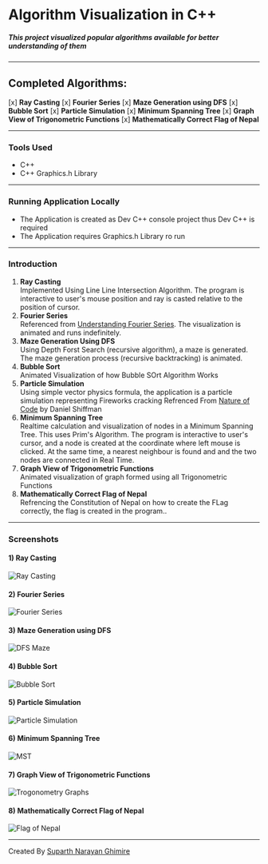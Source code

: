 # Algorithm Visualization in C++

##### This project visualized popular algorithms available for better understanding of them

---

## Completed Algorithms:

[x] **Ray Casting**
[x] **Fourier Series**
[x] **Maze Generation using DFS**
[x] **Bubble Sort**
[x] **Particle Simulation**
[x] **Minimum Spanning Tree**
[x] **Graph View of Trigonometric Functions**
[x] **Mathematically Correct Flag of Nepal**

---

### Tools Used

- C++
- C++ Graphics.h Library

---

### Running Application Locally

- The Application is created as Dev C++ console project thus Dev C++ is required
- The Application requires Graphics.h Library ro run

---

### Introduction

1. **Ray Casting**\
   Implemented Using Line Line Intersection Algorithm. The program is interactive to user's mouse position and ray is casted relative to the position of cursor.
2. **Fourier Series**\
   Referenced from [Understanding Fourier Series](http://bgrawi.com/Fourier-Visualizations/). The visualization is animated and runs indefinitely.
3. **Maze Generation Using DFS**\
   Using Depth Forst Search (recursive algorithm), a maze is generated. The maze generation process (recursive backtracking) is animated.
4. **Bubble Sort**\
   Animated Visualization of how Bubble SOrt Algorithm Works
5. **Particle Simulation**\
   Using simple vector physics formula, the application is a particle simulation representing Fireworks cracking
   Refrenced From [Nature of Code](https://natureofcode.com/) by Daniel Shiffman
6. **Minimum Spanning Tree**\
   Realtime calculation and visualization of nodes in a Minimum Spanning Tree. This uses Prim's Algorithm.
   The program is interactive to user's cursor, and a node is created at the coordinate where left mouse is clicked. At the same time, a nearest neighbour is found and and the two nodes are connected in Real Time.
7. **Graph View of Trigonometric Functions**\
   Animated visualization of graph formed using all Trigonometric Functions
8. **Mathematically Correct Flag of Nepal**\
   Refrencing the Constitution of Nepal on how to create the FLag correctly, the flag is created in the program..

---

### Screenshots

#### 1) Ray Casting

![Ray Casting](https://i.ibb.co/PzKtfwC/Ray-Casting.png)

#### 2) Fourier Series

![Fourier Series](https://i.ibb.co/3hXqvCv/Fourier-Series.png)

#### 3) Maze Generation using DFS

![DFS Maze](https://i.ibb.co/5WCpwHL/Maze-Generation.png)

#### 4) Bubble Sort

![Bubble Sort](https://i.ibb.co/s3Hhf2v/Bubble-Sort.png)

#### 5) Particle Simulation

![Particle Simulation](https://i.ibb.co/410jJLG/Particle-Simulation.png)

#### 6) Minimum Spanning Tree

![MST](https://i.ibb.co/Vq2LMHf/MST.png)

#### 7) Graph View of Trigonometric Functions

![Trogonometry Graphs](https://i.ibb.co/D90PXSk/Trigonometric-Waves.png)

#### 8) Mathematically Correct Flag of Nepal

![Flag of Nepal](https://i.ibb.co/c1rn3M8/Nepal-Flag.png)

---

Created By [Suparth Narayan Ghimire](https://suparthnarayanghimire.com.np)
